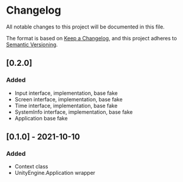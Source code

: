 # Changelog
All notable changes to this project will be documented in this file.

The format is based on [Keep a Changelog](https://keepachangelog.com/en/1.0.0/),
and this project adheres to [Semantic Versioning](https://semver.org/spec/v2.0.0.html).

## [0.2.0]
### Added
- Input interface, implementation, base fake
- Screen interface, implementation, base fake 
- Time interface, implementation, base fake
- SystemInfo interface, implementation, base fake
- Application base fake

## [0.1.0] - 2021-10-10
### Added
- Context class
- UnityEngine.Application wrapper